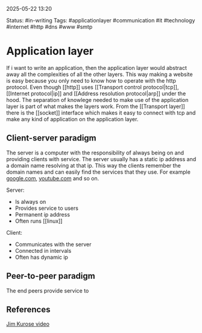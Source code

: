 2025-05-22 13:20

Status: #in-writing 
Tags: #applicationlayer #communication #it #technology #internet #http #dns #www #smtp 

# Application layer

If i want to write an application, then the application layer would abstract away all the complexities of all the other layers. This way making a website is easy because you only need to know how to operate with the http protocol. Even though [[http]] uses [[Transport control protocol|tcp]], [[Internet protocol|ip]] and [[Address resolution protocol|arp]] under the hood. The separation of knowlege needed to make use of the application layer is part of what makes the layers work. From the [[Transport layer]] there is the [[socket]] interface which makes it easy to connect with tcp and make any kind of application on the application layer.

## Client-server paradigm
 The server is a computer with the responsibility of always being on and providing clients with service. The server usually has a static ip address and a domain name resolving at that ip. This way the clients remember the domain names and can easily find the services that they use. For example [google.com](https://google.com), [youtube.com](https://youtube.com) and so on.

Server:
- Is always on 
- Provides service to users
- Permanent ip address
- Often runs [[linux]]

Client:
- Communicates with the server 
- Connected in intervals 
- Often has dynamic ip

## Peer-to-peer paradigm
The end peers provide service to 

## References
[Jim Kurose video](https://www.youtube.com/watch?v=abeupgK5z48&list=PL1ya5dD_M8uX-BLUF1FEvUNsYWQL5_l0O&index=10)